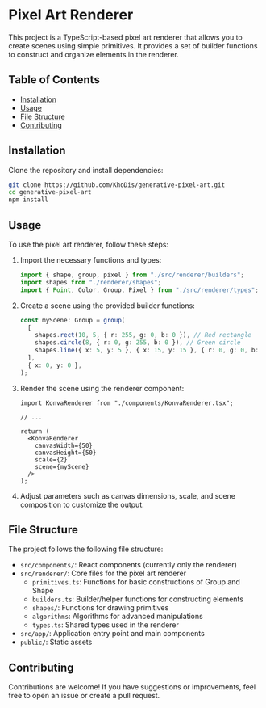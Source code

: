 # Pixel Art Renderer

This project is a TypeScript-based pixel art renderer that allows you to create scenes using simple primitives.
It provides a set of builder functions to construct and organize elements in the renderer.

## Table of Contents

- [Installation](#installation)
- [Usage](#usage)
- [File Structure](#file-structure)
- [Contributing](#contributing)

## Installation

Clone the repository and install dependencies:

```bash
git clone https://github.com/KhoDis/generative-pixel-art.git
cd generative-pixel-art
npm install
```

## Usage

To use the pixel art renderer, follow these steps:

1. Import the necessary functions and types:

   ```typescript
   import { shape, group, pixel } from "./src/renderer/builders";
   import shapes from "./renderer/shapes";
   import { Point, Color, Group, Pixel } from "./src/renderer/types";
   ```

2. Create a scene using the provided builder functions:

   ```typescript
   const myScene: Group = group(
     [
       shapes.rect(10, 5, { r: 255, g: 0, b: 0 }), // Red rectangle
       shapes.circle(8, { r: 0, g: 255, b: 0 }), // Green circle
       shapes.line({ x: 5, y: 5 }, { x: 15, y: 15 }, { r: 0, g: 0, b: 255 }), // Blue line
     ],
     { x: 0, y: 0 },
   );
   ```

3. Render the scene using the renderer component:

   ```tsx
   import KonvaRenderer from "./components/KonvaRenderer.tsx";

   // ...

   return (
     <KonvaRenderer
       canvasWidth={50}
       canvasHeight={50}
       scale={2}
       scene={myScene}
     />
   );
   ```

4. Adjust parameters such as canvas dimensions, scale, and scene composition to customize the output.

## File Structure

The project follows the following file structure:

- `src/components/`: React components (currently only the renderer)
- `src/renderer/`: Core files for the pixel art renderer
  - `primitives.ts`: Functions for basic constructions of Group and Shape
  - `builders.ts`: Builder/helper functions for constructing elements
  - `shapes/`: Functions for drawing primitives
  - `algorithms`: Algorithms for advanced manipulations
  - `types.ts`: Shared types used in the renderer
- `src/app/`: Application entry point and main components
- `public/`: Static assets

## Contributing

Contributions are welcome! If you have suggestions or improvements, feel free to open an issue or create a pull request.
